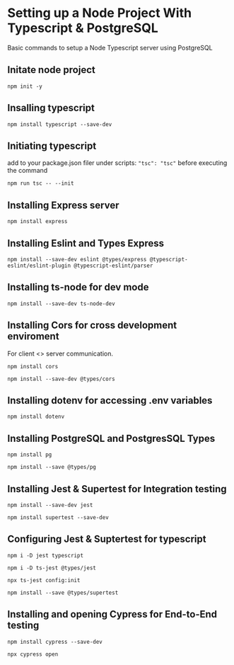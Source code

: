 # Setting up a Node Project With Typescript & PostgreSQL

Basic commands to setup a Node Typescript server using PostgreSQL

## Initate node project
`npm init -y`

## Insalling typescript
`npm install typescript --save-dev`

## Initiating typescript 
add to your package.json filer under scripts: `"tsc": "tsc"` before executing the command

`npm run tsc -- --init`

## Installing Express server
`npm install express`

## Installing Eslint and Types Express
`npm install --save-dev eslint @types/express @typescript-eslint/eslint-plugin @typescript-eslint/parser`

## Installing ts-node for dev mode
`npm install --save-dev ts-node-dev`

## Installing Cors for cross development enviroment
For client <> server communication.

`npm install cors`

`npm install --save-dev @types/cors`

## Installing dotenv for accessing .env variables
`npm install dotenv` 

## Installing PostgreSQL and PostgresSQL Types
`npm install pg`

`npm install --save @types/pg`

## Installing Jest & Supertest for Integration testing
`npm install --save-dev jest`

`npm install supertest --save-dev`

## Configuring Jest & Suptertest for typescript
`npm i -D jest typescript`

`npm i -D ts-jest @types/jest`	

`npx ts-jest config:init`	

`npm install --save @types/supertest`

## Installing and opening Cypress for End-to-End testing
`npm install cypress --save-dev`

`npx cypress open`
